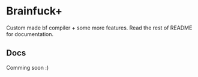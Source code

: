 # Brainfuck+
Custom made bf compiler + some more features. Read the rest of README for
documentation.

## Docs
Comming soon :)